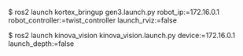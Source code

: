 $ ros2 launch kortex_bringup gen3.launch.py robot_ip:=172.16.0.1 robot_controller:=twist_controller launch_rviz:=false

$ ros2 launch kinova_vision kinova_vision.launch.py device:=172.16.0.1 launch_depth:=false
